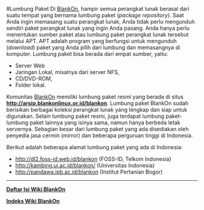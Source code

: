 #Lumbung Paket
Di [BlankOn](/BlankOn.md), hampir semua perangkat lunak berasal dari suatu tempat yang bernama lumbung paket (*package repository*). Saat Anda ingin memasang suatu perangkat lunak, Anda tidak perlu mengunduh sendiri paket perangkat lunak yang ingin Anda pasang. Anda hanya perlu menentukan sumber paket atau lumbung paket perangkat lunak tersebut melalui APT. APT adalah program yang berfungsi untuk mengunduh (*download*) paket yang Anda pilih dari lumbung dan memasangnya di komputer. Lumbung paket bisa berada dari empat sumber, yaitu:
  + Server Web
  + Jaringan Lokal, misalnya dari server NFS,
  + CD/DVD-ROM,
  + Folder lokal.

Komunitas [BlankOn](/BlankOn.md) memiliki lumbung paket resmi yang berada di situs **http://arsip.blankonlinux.or.id/blankon**. Lumbung paket BlankOn sudah berisikan berbagai koleksi perangkat lunak yang lengkap dan siap untuk digunakan. Selain lumbung paket resmi, juga terdapat lumbung paket-lumbung paket lainnya yang isinya sama, namun hanya berbeda letak servernya. Sebagian besar dari lumbung paket yang ada disediakan oleh penyedia jasa cermin (mirror) dan beberapa perguruan tinggi di Indonesia.

Berikut adalah beberapa alamat lumbung paket yang ada di Indonesia:
  + http://dl2.foss-id.web.id/blankon (FOSS-ID, Telkom Indonesia)
  + http://kambing.ui.ac.id/blankon/ (Universitas Indonesia)
  + http://pandawa.ipb.ac.id/blankon (Institut Pertanian Bogor)

---
[**Daftar Isi Wiki BlankOn**](/wiki/DaftarIsi/index.html)
 
[**Indeks Wiki BlankOn**](/wiki/Indeks.html)





